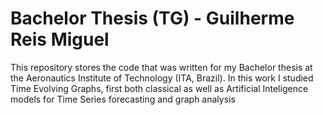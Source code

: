 # Bachelor Thesis (TG) - Guilherme Reis Miguel

This repository stores the code that was written for my Bachelor thesis at the Aeronautics Institute of Technology (ITA, Brazil). In this work I studied Time Evolving Graphs, first both classical as well as Artificial Inteligence models for Time Series forecasting and graph analysis
